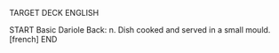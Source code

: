 TARGET DECK
ENGLISH

START
Basic
Dariole
Back: n. Dish cooked and served in a small mould. [french]
END
